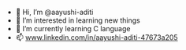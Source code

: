 - 👋 Hi, I’m @aayushi-aditi
- 👀 I’m interested in learning new things
- 🌱 I’m currently learning C language 
- 📫 www.linkedin.com/in/aayushi-aditi-47673a205

<!---
aayushi-aditi/aayushi-aditi is a ✨ special ✨ repository because its `README.md` (this file) appears on your GitHub profile.
You can click the Preview link to take a look at your changes.
--->
